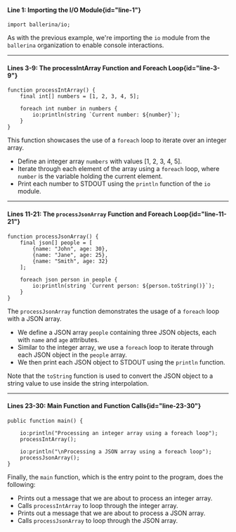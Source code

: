 #### Line 1: Importing the I/O Module{id="line-1"}

```ballerina {linenos=table,linenostart=1}
import ballerina/io;
```

As with the previous example, we're importing the `io` module from the `ballerina` organization to enable console interactions.

---

#### Lines 3-9: The processIntArray Function and Foreach Loop{id="line-3-9"}

```ballerina {linenos=table,linenostart=3}
function processIntArray() {
    final int[] numbers = [1, 2, 3, 4, 5];

    foreach int number in numbers {
        io:println(string `Current number: ${number}`);
    }
}
```

This function showcases the use of a `foreach` loop to iterate over an integer array. 
- Define an integer array `numbers` with values [1, 2, 3, 4, 5].
- Iterate through each element of the array using a `foreach` loop, where `number` is the variable holding the current element.
- Print each number to STDOUT using the `println` function of the `io` module.


---

#### Lines 11-21: The `processJsonArray` Function and Foreach Loop{id="line-11-21"}

```ballerina {linenos=table,linenostart=11}
function processJsonArray() {
    final json[] people = [
        {name: "John", age: 30},
        {name: "Jane", age: 25},
        {name: "Smith", age: 32}
    ];

    foreach json person in people {
        io:println(string `Current person: ${person.toString()}`);
    }
}
```

The `processJsonArray` function demonstrates the usage of a `foreach` loop with a JSON array. 
- We define a JSON array `people` containing three JSON objects, each with `name` and `age` attributes.
- Similar to the integer array, we use a `foreach` loop to iterate through each JSON object in the `people` array.
- We then print each JSON object to STDOUT using the `println` function.

Note that the `toString` function is used to convert the JSON object to a string value to use inside the string interpolation.

---

#### Lines 23-30: Main Function and Function Calls{id="line-23-30"}

```ballerina {linenos=table,linenostart=23}
public function main() {

    io:println("Processing an integer array using a foreach loop");
    processIntArray();

    io:println("\nProcessing a JSON array using a foreach loop");
    processJsonArray();
}
```

Finally, the `main` function, which is the entry point to the program, does the following:
- Prints out a message that we are about to process an integer array.
- Calls `processIntArray` to loop through the integer array.
- Prints out a message that we are about to process a JSON array.
- Calls `processJsonArray` to loop through the JSON array.
